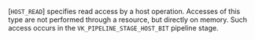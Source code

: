 [`HOST_READ`] specifies read access by a host operation.
Accesses of this type are not performed through a resource, but directly
on memory.
Such access occurs in the `VK_PIPELINE_STAGE_HOST_BIT` pipeline
stage.